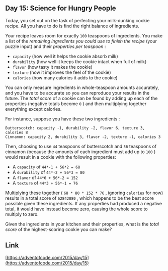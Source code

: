 ## Day 15: Science for Hungry People

Today, you set out on the task of perfecting your milk-dunking cookie recipe. All you have to do is find the right balance of ingredients.

Your recipe leaves room for exactly `100` teaspoons of ingredients. You make a list of the _remaining ingredients you could use to finish the recipe_ (your puzzle input) and their _properties per teaspoon_ :

- `capacity` (how well it helps the cookie absorb milk)
- `durability` (how well it keeps the cookie intact when full of milk)
- `flavor` (how tasty it makes the cookie)
- `texture` (how it improves the feel of the cookie)
- `calories` (how many calories it adds to the cookie)

You can only measure ingredients in whole-teaspoon amounts accurately, and you have to be accurate so you can reproduce your results in the future. The _total score_ of a cookie can be found by adding up each of the properties (negative totals become `0` ) and then multiplying together everything except calories.

For instance, suppose you have these two ingredients :

```
Butterscotch: capacity -1, durability -2, flavor 6, texture 3, calories 8
Cinnamon: capacity 2, durability 3, flavor -2, texture -1, calories 3
```

Then, choosing to use `44` teaspoons of butterscotch and `56` teaspoons of cinnamon (because the amounts of each ingredient must add up to `100` ) would result in a cookie with the following properties:

- A `capacity` of `44*-1 + 56*2 = 68`
- A `durability` of `44*-2 + 56*3 = 80`
- A `flavor` of `44*6 + 56*-2 = 152`
- A `texture` of `44*3 + 56*-1 = 76`

Multiplying these together ( `68 * 80 * 152 * 76` , ignoring `calories` for now) results in a total score of `62842880` , which happens to be the best score possible given these ingredients. If any properties had produced a negative total, it would have instead become zero, causing the whole score to multiply to zero.

Given the ingredients in your kitchen and their properties, what is the _total score_ of the highest-scoring cookie you can make?

## Link

[https://adventofcode.com/2015/day/15](https://adventofcode.com/2015/day/15)
